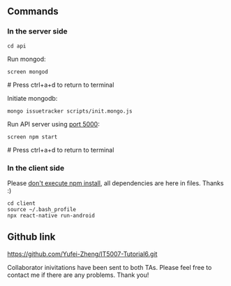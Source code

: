 ## Commands

### In the server side

```
cd api
```

Run mongod:

```
screen mongod
```

\# Press ctrl+a+d to return to terminal

Initiate mongodb:

```
mongo issuetracker scripts/init.mongo.js
```

Run API server using <u>port 5000</u>:

```
screen npm start
```

\# Press ctrl+a+d to return to terminal

### In the client side

Please <u>don't execute npm install</u>, all dependencies are here in files. Thanks :)

```
cd client
source ~/.bash_profile
npx react-native run-android
```

## Github link

https://github.com/Yufei-Zheng/IT5007-Tutorial6.git

Collaborator inivitations have been sent to both TAs.  Please feel free to contact me if there are any problems. Thank you!
